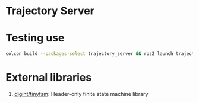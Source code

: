 # Trajectory Server

# Testing use
```bash
colcon build --packages-select trajectory_server && ros2 launch trajectory_server offboard_control.py
```

# External libraries
1. [digint/tinyfsm](https://github.com/digint/tinyfsm): Header-only finite state machine library